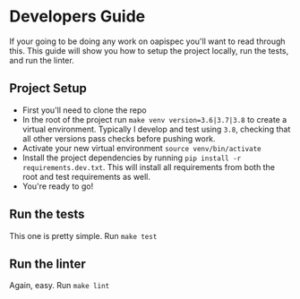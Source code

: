 # Developers Guide
If your going to be doing any work on oapispec you'll want to read through this. This guide will show you how to setup the project locally, run the tests, and run the linter.

## Project Setup
- First you'll need to clone the repo
- In the root of the project run `make venv version=3.6|3.7|3.8` to create a virtual environment. Typically I develop and test using `3.8`, checking that all other versions pass checks before pushing work.
- Activate your new virtual environment `source venv/bin/activate`
- Install the project dependencies by running `pip install -r requirements.dev.txt`. This will install all requirements from both the root and test requirements as well.
- You're ready to go!

## Run the tests
This one is pretty simple. Run `make test`

## Run the linter
Again, easy. Run `make lint`
